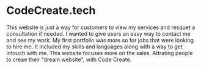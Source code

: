 # CodeCreate.tech

This website is just a way for customers to view my services and resquet a consultation if needed. I wanted to give users an easy way to contact me and see my work. My first portfolio was more so for jobs that were looking to hire me. It included my skills and languages along with a way to get intouch with me. This website focuses more on the sales. Attrating people to creae their "dream website", with Code Create.
